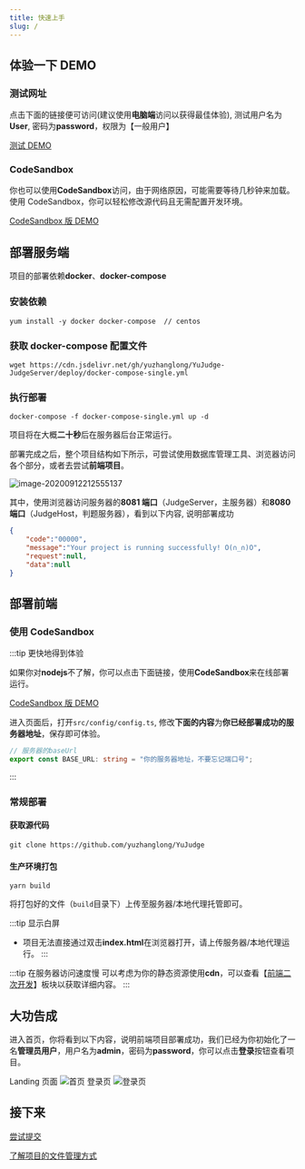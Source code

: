 ```yaml
---
title: 快速上手
slug: /
---
```

## 体验一下 DEMO
### 测试网址

点击下面的链接便可访问(建议使用**电脑端**访问以获得最佳体验), 测试用户名为**User**, 密码为**password**，权限为【一般用户】

[测试 DEMO](http://oj.yuzzl.top/)

### CodeSandbox

你也可以使用**CodeSandbox**访问，由于网络原因，可能需要等待几秒钟来加载。使用 CodeSandbox，你可以轻松修改源代码且无需配置开发环境。

[CodeSandbox 版 DEMO](https://codesandbox.io/s/adoring-blackburn-ru7kr)

## 部署服务端

项目的部署依赖**docker**、**docker-compose**

### 安装依赖

```shell
yum install -y docker docker-compose  // centos
```

### 获取 docker-compose 配置文件

```shell
wget https://cdn.jsdelivr.net/gh/yuzhanglong/YuJudge-JudgeServer/deploy/docker-compose-single.yml
```

### 执行部署

```shell
docker-compose -f docker-compose-single.yml up -d
```

项目将在大概**二十秒**后在服务器后台正常运行。

部署完成之后，整个项目结构如下所示，可尝试使用数据库管理工具、浏览器访问各个部分，或者去尝试**前端项目**。

![image-20200912212555137](http://cdn.yuzzl.top/single-server.png)

其中，使用浏览器访问服务器的**8081 端口**（JudgeServer，主服务器）和**8080 端口**（JudgeHost，判题服务器），看到以下内容,  说明部署成功

```json
{
	"code":"00000",
	"message":"Your project is running successfully! O(∩_∩)O",
	"request":null,
	"data":null
}
```



## 部署前端

### 使用 CodeSandbox

:::tip 更快地得到体验

如果你对**nodejs**不了解，你可以点击下面链接，使用**CodeSandbox**来在线部署运行。

[CodeSandbox 版 DEMO](https://codesandbox.io/s/adoring-blackburn-ru7kr)

进入页面后，打开`src/config/config.ts`,  修改**下面的内容**为**你已经部署成功的服务器地址**，保存即可体验。

```typescript
// 服务器的baseUrl
export const BASE_URL: string = "你的服务器地址，不要忘记端口号";
```
:::

### 常规部署
#### 获取源代码
```shell
git clone https://github.com/yuzhanglong/YuJudge
```

#### 生产环境打包

```shell
yarn build
```
将打包好的文件（`build`目录下）上传至服务器/本地代理托管即可。

:::tip 显示白屏
- 项目无法直接通过双击**index.html**在浏览器打开，请上传服务器/本地代理运行。
:::

:::tip 在服务器访问速度慢
可以考虑为你的静态资源使用**cdn**，可以查看【[前端二次开发](/frontend)】板块以获取详细内容。
:::

## 大功告成

进入首页，你将看到以下内容，说明前端项目部署成功，我们已经为你初始化了一名**管理员用户**，用户名为**admin**，密码为**password**，你可以点击**登录**按钮查看项目。

Landing 页面
![首页](http://cdn.yuzzl.top/homepage.png)
登录页
![登录页](http://cdn.yuzzl.top/login_page.png)

## 接下来

[尝试提交](/submission)

[了解项目的文件管理方式](/upload)
